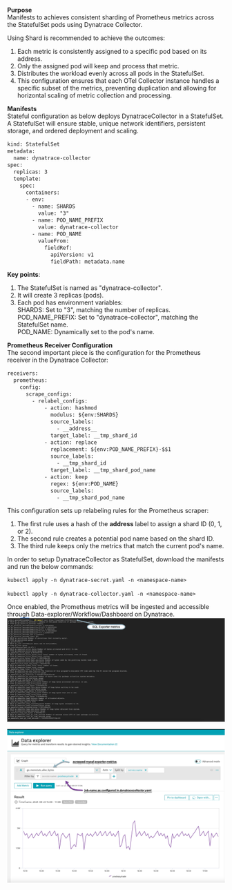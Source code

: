 **Purpose**  
Manifests to achieves consistent sharding of Prometheus metrics across the StatefulSet pods using Dynatrace Collector.   

Using Shard is recommended to achieve the outcomes:  
1. Each metric is consistently assigned to a specific pod based on its address.  
2. Only the assigned pod will keep and process that metric.  
3. Distributes the workload evenly across all pods in the StatefulSet.  
4. This configuration ensures that each OTel Collector instance handles a specific subset of the metrics, preventing duplication and allowing for horizontal scaling of metric collection and processing.

**Manifests**  
Stateful configuration as below deploys DynatraceCollector in a StatefulSet. A StatefulSet will ensure stable, unique network identifiers, persistent storage, and ordered deployment and scaling.  
```
kind: StatefulSet
metadata:
  name: dynatrace-collector
spec:
  replicas: 3
  template:
    spec:
      containers:
      - env:
        - name: SHARDS
          value: "3"
        - name: POD_NAME_PREFIX
          value: dynatrace-collector
        - name: POD_NAME
          valueFrom:
            fieldRef:
              apiVersion: v1
              fieldPath: metadata.name
```  
**Key points**:
1. The StatefulSet is named as "dynatrace-collector".    
2. It will create 3 replicas (pods).  
3. Each pod has environment variables:    
    SHARDS: Set to "3", matching the number of replicas.  
    POD_NAME_PREFIX: Set to "dynatrace-collector", matching the StatefulSet name.  
    POD_NAME: Dynamically set to the pod's name.  

**Prometheus Receiver Configuration**  
The second important piece is the configuration for the Prometheus receiver in the Dynatrace Collector:  
```
receivers:
  prometheus:
    config:
      scrape_configs:
        - relabel_configs:
            - action: hashmod
              modulus: ${env:SHARDS}
              source_labels:
                - __address__
              target_label: __tmp_shard_id
            - action: replace
              replacement: ${env:POD_NAME_PREFIX}-$$1
              source_labels:
                - __tmp_shard_id
              target_label: __tmp_shard_pod_name
            - action: keep
              regex: ${env:POD_NAME}
              source_labels:
                - __tmp_shard_pod_name
```
This configuration sets up relabeling rules for the Prometheus scraper:  
1. The first rule uses a hash of the __address__ label to assign a shard ID (0, 1, or 2).  
2. The second rule creates a potential pod name based on the shard ID.  
3. The third rule keeps only the metrics that match the current pod's name.  

In order to setup DynatraceCollector as StatefulSet, download the manifests and run the below commands:
```
kubectl apply -n dynatrace-secret.yaml -n <namespace-name>

kubectl apply -n dynatrace-collector.yaml -n <namespace-name>
```

Once enabled, the Prometheus metrics will be ingested and accessible through Data-explorer/Workflow/Dashboard on Dynatrace.  
![img](./img/mysql_exporter_metrics.jpg)

![img](./img/scrapped_prom_metrics.jpg)
